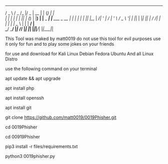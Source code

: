   ___   ___  __  ___  _____  _     _     _               
 / _ \ / _ \/_ |/ _ \|  __ \| |   (_)   | |              
| | | | | | || | (_) | |__) | |__  _ ___| |__   ___ _ __ 
| | | | | | || |\__, |  ___/| '_ \| / __| '_ \ / _ \ '__|
| |_| | |_| || |  / /| |    | | | | \__ \ | | |  __/ |   
 \___/ \___/ |_| /_/ |_|    |_| |_|_|___/_| |_|\___|_|   
                                                         
                                                        
This Tool was maked by matt0019 
do not use this tool for evil purposes use it only for fun and to play some jokes on your friends

for use and download 
for 
Kali Linux
Debian
Fedora
Ubuntu
And all Linux Distro

use the following command on your terminal

apt update && apt upgrade

apt install php

apt install openssh

apt install git

git clone https://github.com/matt0019/0019Phisher.git

cd 0019Phisher

cd 00919Phisher

pip3 install -r files/requirements.txt

python3 0019phisher.py

